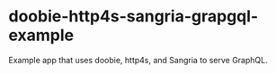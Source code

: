 # doobie-http4s-sangria-grapgql-example
Example app that uses doobie, http4s, and Sangria to serve GraphQL.
